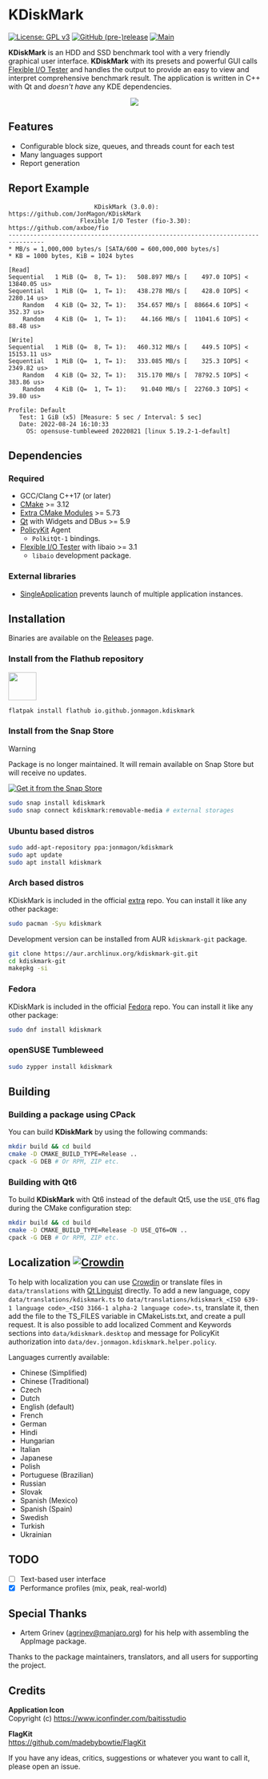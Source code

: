 # KDiskMark
[![License: GPL v3](https://img.shields.io/badge/License-GPLv3-orange.svg)](https://www.gnu.org/licenses/gpl-3.0)
[![GitHub (pre-)release](https://img.shields.io/github/release/JonMagon/KDiskMark/all.svg)](https://github.com/JonMagon/KDiskMark/releases)
[![Main](https://github.com/JonMagon/KDiskMark/actions/workflows/main.yml/badge.svg)](https://github.com/JonMagon/KDiskMark/actions/workflows/main.yml)

**KDiskMark** is an HDD and SSD benchmark tool with a very friendly graphical user interface. **KDiskMark** with its presets and powerful GUI calls [Flexible I/O Tester](https://github.com/axboe/fio) and handles the output to provide an easy to view and interpret comprehensive benchmark result. The application is written in C++ with Qt and *doesn't have* any KDE dependencies.

<p align="center">
   <img src="https://raw.githubusercontent.com/JonMagon/KDiskMark/master/assets/images/kdiskmark.png"/>
</p>

## Features
* Configurable block size, queues, and threads count for each test
* Many languages support
* Report generation

## Report Example
```
                        KDiskMark (3.0.0): https://github.com/JonMagon/KDiskMark
                    Flexible I/O Tester (fio-3.30): https://github.com/axboe/fio
--------------------------------------------------------------------------------
* MB/s = 1,000,000 bytes/s [SATA/600 = 600,000,000 bytes/s]
* KB = 1000 bytes, KiB = 1024 bytes

[Read]
Sequential   1 MiB (Q=  8, T= 1):   508.897 MB/s [    497.0 IOPS] < 13840.05 us>
Sequential   1 MiB (Q=  1, T= 1):   438.278 MB/s [    428.0 IOPS] <  2280.14 us>
    Random   4 KiB (Q= 32, T= 1):   354.657 MB/s [  88664.6 IOPS] <   352.37 us>
    Random   4 KiB (Q=  1, T= 1):    44.166 MB/s [  11041.6 IOPS] <    88.48 us>

[Write]
Sequential   1 MiB (Q=  8, T= 1):   460.312 MB/s [    449.5 IOPS] < 15153.11 us>
Sequential   1 MiB (Q=  1, T= 1):   333.085 MB/s [    325.3 IOPS] <  2349.82 us>
    Random   4 KiB (Q= 32, T= 1):   315.170 MB/s [  78792.5 IOPS] <   383.86 us>
    Random   4 KiB (Q=  1, T= 1):    91.040 MB/s [  22760.3 IOPS] <    39.80 us>

Profile: Default
   Test: 1 GiB (x5) [Measure: 5 sec / Interval: 5 sec]
   Date: 2022-08-24 16:10:33
     OS: opensuse-tumbleweed 20220821 [linux 5.19.2-1-default]
```

## Dependencies
### Required
* GCC/Clang C++17 (or later)
* [CMake](https://cmake.org/) >= 3.12
* [Extra CMake Modules](https://github.com/KDE/extra-cmake-modules) >= 5.73
* [Qt](https://www.qt.io/) with Widgets and DBus >= 5.9
* [PolicyKit](https://gitlab.freedesktop.org/polkit/polkit) Agent
    * `PolkitQt-1` bindings.
* [Flexible I/O Tester](https://github.com/axboe/fio) with libaio >= 3.1
    * `libaio` development package.

### External libraries
* [SingleApplication](https://github.com/itay-grudev/SingleApplication) prevents launch of multiple application instances.

## Installation
Binaries are available on the [Releases](https://github.com/JonMagon/KDiskMark/releases/latest) page.

### Install from the Flathub repository
[<img src="https://flathub.org/assets/badges/flathub-badge-i-en.png" height="56">](https://flathub.org/apps/details/io.github.jonmagon.kdiskmark)
```bash
flatpak install flathub io.github.jonmagon.kdiskmark
````

### Install from the Snap Store

> [!WARNING]  
> Package is no longer maintained. It will remain available on Snap Store but will receive no updates.

[![Get it from the Snap Store](https://snapcraft.io/static/images/badges/en/snap-store-white.svg)](https://snapcraft.io/kdiskmark)
```bash
sudo snap install kdiskmark
sudo snap connect kdiskmark:removable-media # external storages
````

### Ubuntu based distros
```bash
sudo add-apt-repository ppa:jonmagon/kdiskmark
sudo apt update
sudo apt install kdiskmark
```

### Arch based distros

KDiskMark is included in the official [extra](https://www.archlinux.org/packages/extra/x86_64/kdiskmark/) repo. You can install it like any other package:
```bash
sudo pacman -Syu kdiskmark
```

Development version can be installed from AUR `kdiskmark-git` package.
```bash
git clone https://aur.archlinux.org/kdiskmark-git.git
cd kdiskmark-git
makepkg -si
```

### Fedora

KDiskMark is included in the official [Fedora](https://src.fedoraproject.org/rpms/kdiskmark/) repo. You can install it like any other package:
```bash
sudo dnf install kdiskmark
```

### openSUSE Tumbleweed

```bash
sudo zypper install kdiskmark
```

## Building
### Building a package using CPack
You can build **KDiskMark** by using the following commands:

```bash
mkdir build && cd build
cmake -D CMAKE_BUILD_TYPE=Release ..
cpack -G DEB # Or RPM, ZIP etc.
```

### Building with Qt6
To build **KDiskMark** with Qt6 instead of the default Qt5, use the `USE_QT6` flag during the CMake configuration step:

```bash
mkdir build && cd build
cmake -D CMAKE_BUILD_TYPE=Release -D USE_QT6=ON ..
cpack -G DEB # Or RPM, ZIP etc.
```

## Localization [![Crowdin](https://badges.crowdin.net/kdiskmark/localized.svg)](https://crowdin.com/project/kdiskmark)
To help with localization you can use [Crowdin](https://crowdin.com/project/kdiskmark) or translate files in `data/translations` with [Qt Linguist](https://doc.qt.io/Qt-5/linguist-translators.html) directly. To add a new language, copy `data/translations/kdiskmark.ts` to `data/translations/kdiskmark_<ISO 639-1 language code>_<ISO 3166-1 alpha-2 language code>.ts`, translate it, then add the file to the TS_FILES variable in CMakeLists.txt, and create a pull request. It is also possible to add localized Comment and Keywords sections into `data/kdiskmark.desktop` and message for PolicyKit authorization into `data/dev.jonmagon.kdiskmark.helper.policy`.

Languages currently available:
* Chinese (Simplified)
* Chinese (Traditional)
* Czech
* Dutch
* English (default)
* French
* German
* Hindi
* Hungarian
* Italian
* Japanese
* Polish
* Portuguese (Brazilian)
* Russian
* Slovak
* Spanish (Mexico)
* Spanish (Spain)
* Swedish
* Turkish
* Ukrainian

## TODO
- [ ] Text-based user interface
- [x] Performance profiles (mix, peak, real-world)

## Special Thanks
* Artem Grinev (<agrinev@manjaro.org>) for his help with assembling the AppImage package.

Thanks to the package maintainers, translators, and all users for supporting the project.

## Credits
**Application Icon**  
Copyright (c) https://www.iconfinder.com/baitisstudio

**FlagKit**  
https://github.com/madebybowtie/FlagKit

If you have any ideas, critics, suggestions or whatever you want to call it, please open an issue.
